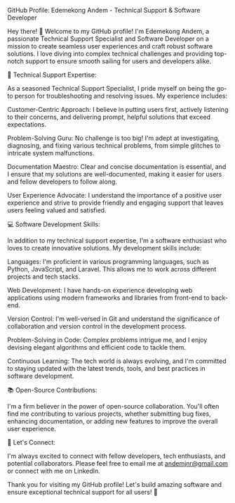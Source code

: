 GitHub Profile: Edemekong Andem - Technical Support & Software Developer

Hey there! 👋 Welcome to my GitHub profile! I'm Edemekong Andem, a passionate Technical Support Specialist and Software Developer on a mission to create seamless user experiences and craft robust software solutions. I love diving into complex technical challenges and providing top-notch support to ensure smooth sailing for users and developers alike.

🔧 Technical Support Expertise:

As a seasoned Technical Support Specialist, I pride myself on being the go-to person for troubleshooting and resolving issues. My experience includes:

Customer-Centric Approach: I believe in putting users first, actively listening to their concerns, and delivering prompt, helpful solutions that exceed expectations.

Problem-Solving Guru: No challenge is too big! I'm adept at investigating, diagnosing, and fixing various technical problems, from simple glitches to intricate system malfunctions.

Documentation Maestro: Clear and concise documentation is essential, and I ensure that my solutions are well-documented, making it easier for users and fellow developers to follow along.

User Experience Advocate: I understand the importance of a positive user experience and strive to provide friendly and engaging support that leaves users feeling valued and satisfied.

💻 Software Development Skills:

In addition to my technical support expertise, I'm a software enthusiast who loves to create innovative solutions. My development skills include:

Languages: I'm proficient in various programming languages, such as Python, JavaScript, and Laravel. This allows me to work across different projects and tech stacks.

Web Development: I have hands-on experience developing web applications using modern frameworks and libraries from front-end to back-end.

Version Control: I'm well-versed in Git and understand the significance of collaboration and version control in the development process.

Problem-Solving in Code: Complex problems intrigue me, and I enjoy devising elegant algorithms and efficient code to tackle them.

Continuous Learning: The tech world is always evolving, and I'm committed to staying updated with the latest trends, tools, and best practices in software development.

📚 Open-Source Contributions:

I'm a firm believer in the power of open-source collaboration. You'll often find me contributing to various projects, whether submitting bug fixes, enhancing documentation, or adding new features to improve the overall user experience.

🤝 Let's Connect:

I'm always excited to connect with fellow developers, tech enthusiasts, and potential collaborators. Please feel free to email me at andemjnr@gmail.com or connect with me on LinkedIn.

Thank you for visiting my GitHub profile! Let's build amazing software and ensure exceptional technical support for all users! 🚀
